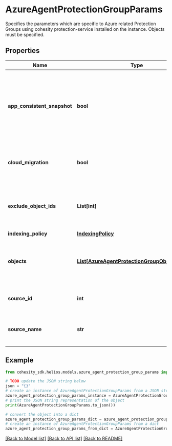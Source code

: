 # AzureAgentProtectionGroupParams

Specifies the parameters which are specific to Azure related Protection Groups using cohesity protection-service installed on the instance. Objects must be specified.

## Properties

Name | Type | Description | Notes
------------ | ------------- | ------------- | -------------
**app_consistent_snapshot** | **bool** | Specifies whether or not to quiesce apps and the file system in order to take app consistent snapshots. | [optional] 
**cloud_migration** | **bool** | Specifies whether or not to move the workload to the cloud. | [optional] 
**exclude_object_ids** | **List[int]** | Specifies the objects to be excluded in the Protection Group. | [optional] 
**indexing_policy** | [**IndexingPolicy**](IndexingPolicy.md) |  | [optional] 
**objects** | [**List[AzureAgentProtectionGroupObjectParams]**](AzureAgentProtectionGroupObjectParams.md) | Specifies the objects to be included in the Protection Group. | 
**source_id** | **int** | Specifies the id of the parent of the objects. | [optional] [readonly] 
**source_name** | **str** | Specifies the name of the parent of the objects. | [optional] [readonly] 

## Example

```python
from cohesity_sdk.helios.models.azure_agent_protection_group_params import AzureAgentProtectionGroupParams

# TODO update the JSON string below
json = "{}"
# create an instance of AzureAgentProtectionGroupParams from a JSON string
azure_agent_protection_group_params_instance = AzureAgentProtectionGroupParams.from_json(json)
# print the JSON string representation of the object
print(AzureAgentProtectionGroupParams.to_json())

# convert the object into a dict
azure_agent_protection_group_params_dict = azure_agent_protection_group_params_instance.to_dict()
# create an instance of AzureAgentProtectionGroupParams from a dict
azure_agent_protection_group_params_from_dict = AzureAgentProtectionGroupParams.from_dict(azure_agent_protection_group_params_dict)
```
[[Back to Model list]](../README.md#documentation-for-models) [[Back to API list]](../README.md#documentation-for-api-endpoints) [[Back to README]](../README.md)


